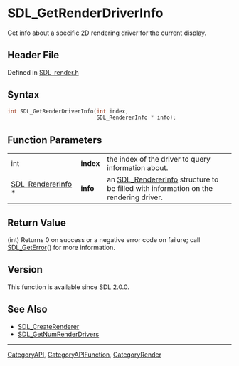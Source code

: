 # SDL_GetRenderDriverInfo

Get info about a specific 2D rendering driver for the current display.

## Header File

Defined in [SDL_render.h](https://github.com/libsdl-org/SDL/blob/SDL2/include/SDL_render.h)

## Syntax

```c
int SDL_GetRenderDriverInfo(int index,
                            SDL_RendererInfo * info);
```

## Function Parameters

|                                        |           |                                                                                                          |
| -------------------------------------- | --------- | -------------------------------------------------------------------------------------------------------- |
| int                                    | **index** | the index of the driver to query information about.                                                      |
| [SDL_RendererInfo](SDL_RendererInfo) * | **info**  | an [SDL_RendererInfo](SDL_RendererInfo) structure to be filled with information on the rendering driver. |

## Return Value

(int) Returns 0 on success or a negative error code on failure; call
[SDL_GetError](SDL_GetError)() for more information.

## Version

This function is available since SDL 2.0.0.

## See Also

- [SDL_CreateRenderer](SDL_CreateRenderer)
- [SDL_GetNumRenderDrivers](SDL_GetNumRenderDrivers)

----
[CategoryAPI](CategoryAPI), [CategoryAPIFunction](CategoryAPIFunction), [CategoryRender](CategoryRender)

